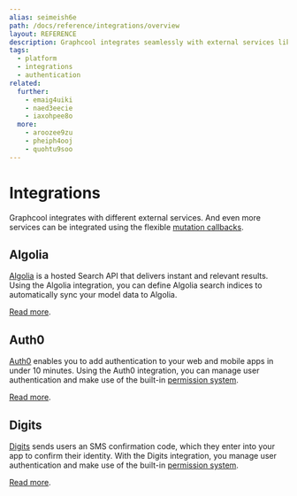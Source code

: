 ```yaml
---
alias: seimeish6e
path: /docs/reference/integrations/overview
layout: REFERENCE
description: Graphcool integrates seamlessly with external services like Auth0 and Algolia. For even more flexibility you can use mutation callbacks.
tags:
  - platform
  - integrations
  - authentication
related:
  further:
    - emaig4uiki
    - naed3eecie
    - iaxohpee8o
  more:
    - aroozee9zu
    - pheiph4ooj
    - quohtu9soo
---
```


# Integrations

Graphcool integrates with different external services. And even more services can be integrated using the flexible [mutation callbacks](!alias-ahlohd8ohn).

## Algolia

[Algolia](https://www.algolia.com/) is a hosted Search API that delivers instant and relevant results. Using the Algolia integration, you can define Algolia search indices to automatically sync your model data to Algolia.

[Read more](!alias-emaig4uiki).

## Auth0

[Auth0](https://auth0.com) enables you to add authentication to your web and mobile apps in under 10 minutes. Using the Auth0 integration, you can manage user authentication and make use of the built-in [permission system](!alias-iegoo0heez).

[Read more](!alias-naed3eecie).

## Digits

[Digits](https://get.digits.com) sends users an SMS confirmation code, which they enter into your app to confirm their identity. With the Digits integration, you manage user authentication and make use of the built-in [permission system](!alias-iaxohpee8o).

[Read more](!alias-emaig4uiki).
